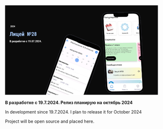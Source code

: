 ![logs](https://github.com/MishaNikolaev/YourLicey28/blob/develop/LiceyImg.jpg)

**В разработке с 19.7.2024. Релиз планирую на октябрь 2024**



In development since 19.7.2024. I plan to release it for October 2024

Project will be open source and placed here.
